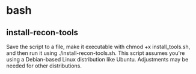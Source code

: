 # bash

## install-recon-tools
Save the script to a file, make it executable with chmod +x install_tools.sh, and then run it using ./install-recon-tools.sh. 
This script assumes you're using a Debian-based Linux distribution like Ubuntu. Adjustments may be needed for other distributions.

